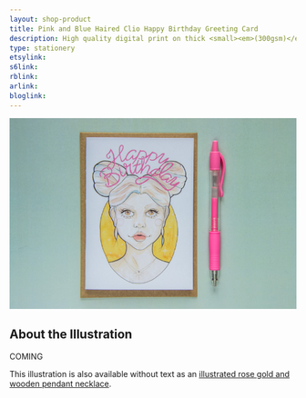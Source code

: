 ```yaml
---
layout: shop-product
title: Pink and Blue Haired Clio Happy Birthday Greeting Card
description: High quality digital print on thick <small><em>(300gsm)</em></small> silk card. Blank inside, with logo on back. Comes with a kraft envelope, in a protective cello bag. A6 in size <small><em>(14.8 x 10.5cm or 4.1 x 5.8in)</em></small>
type: stationery
etsylink: 
s6link: 
rblink: 
arlink: 
bloglink: 
---
```


<div class="carosel">
    <img src="/assets/shop/clio-happy-birthday-greeting-card.jpg" alt="Happy Birthday Greeting Card with a printed illustration of Pink and Blue Haired Clio, made by A Rose Cast" title="Happy Birthday Greeting Card with a printed illustration of Pink and Blue Haired Clio, hand-made by @arosecast">
</div>

<h2>About the Illustration</h2>
COMING

This illustration is also available without text as an [illustrated rose gold and wooden pendant necklace](/shop/clio-pink-blue-hair-necklace.html).